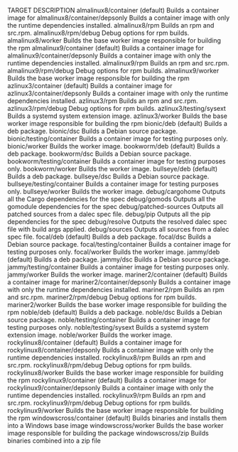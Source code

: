 TARGET                           DESCRIPTION
almalinux8/container (default)   Builds a container image for
almalinux8/container/depsonly    Builds a container image with only the runtime dependencies installed.
almalinux8/rpm                   Builds an rpm and src.rpm.
almalinux8/rpm/debug             Debug options for rpm builds.
almalinux8/worker                Builds the base worker image responsible for building the rpm
almalinux9/container (default)   Builds a container image for
almalinux9/container/depsonly    Builds a container image with only the runtime dependencies installed.
almalinux9/rpm                   Builds an rpm and src.rpm.
almalinux9/rpm/debug             Debug options for rpm builds.
almalinux9/worker                Builds the base worker image responsible for building the rpm
azlinux3/container (default)     Builds a container image for
azlinux3/container/depsonly      Builds a container image with only the runtime dependencies installed.
azlinux3/rpm                     Builds an rpm and src.rpm.
azlinux3/rpm/debug               Debug options for rpm builds.
azlinux3/testing/sysext          Builds a systemd system extension image.
azlinux3/worker                  Builds the base worker image responsible for building the rpm
bionic/deb (default)             Builds a deb package.
bionic/dsc                       Builds a Debian source package.
bionic/testing/container         Builds a container image for testing purposes only.
bionic/worker                    Builds the worker image.
bookworm/deb (default)           Builds a deb package.
bookworm/dsc                     Builds a Debian source package.
bookworm/testing/container       Builds a container image for testing purposes only.
bookworm/worker                  Builds the worker image.
bullseye/deb (default)           Builds a deb package.
bullseye/dsc                     Builds a Debian source package.
bullseye/testing/container       Builds a container image for testing purposes only.
bullseye/worker                  Builds the worker image.
debug/cargohome                  Outputs all the Cargo dependencies for the spec
debug/gomods                     Outputs all the gomodule dependencies for the spec
debug/patched-sources            Outputs all patched sources from a dalec spec file.
debug/pip                        Outputs all the pip dependencies for the spec
debug/resolve                    Outputs the resolved dalec spec file with build args applied.
debug/sources                    Outputs all sources from a dalec spec file.
focal/deb (default)              Builds a deb package.
focal/dsc                        Builds a Debian source package.
focal/testing/container          Builds a container image for testing purposes only.
focal/worker                     Builds the worker image.
jammy/deb (default)              Builds a deb package.
jammy/dsc                        Builds a Debian source package.
jammy/testing/container          Builds a container image for testing purposes only.
jammy/worker                     Builds the worker image.
mariner2/container (default)     Builds a container image for
mariner2/container/depsonly      Builds a container image with only the runtime dependencies installed.
mariner2/rpm                     Builds an rpm and src.rpm.
mariner2/rpm/debug               Debug options for rpm builds.
mariner2/worker                  Builds the base worker image responsible for building the rpm
noble/deb (default)              Builds a deb package.
noble/dsc                        Builds a Debian source package.
noble/testing/container          Builds a container image for testing purposes only.
noble/testing/sysext             Builds a systemd system extension image.
noble/worker                     Builds the worker image.
rockylinux8/container (default)  Builds a container image for
rockylinux8/container/depsonly   Builds a container image with only the runtime dependencies installed.
rockylinux8/rpm                  Builds an rpm and src.rpm.
rockylinux8/rpm/debug            Debug options for rpm builds.
rockylinux8/worker               Builds the base worker image responsible for building the rpm
rockylinux9/container (default)  Builds a container image for
rockylinux9/container/depsonly   Builds a container image with only the runtime dependencies installed.
rockylinux9/rpm                  Builds an rpm and src.rpm.
rockylinux9/rpm/debug            Debug options for rpm builds.
rockylinux9/worker               Builds the base worker image responsible for building the rpm
windowscross/container (default) Builds binaries and installs them into a Windows base image
windowscross/worker              Builds the base worker image responsible for building the package
windowscross/zip                 Builds binaries combined into a zip file
